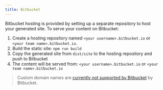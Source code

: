 ```yaml
---
title: Bitbucket
---
```


Bitbucket hosting is provided by setting up a separate repository to host your generated site. To serve your content on Bitbucket:

1. Create a hosting repository named `<your username>.bitbucket.io` or `<your team name>.bitbucket.io`.
2. Build the static site: `npm run build`
3. Copy the generated site from `dist/site` to the hosting repository and push to Bitbucket
4. The content will be served from: `<your username>.bitbucket.io` or `<your team name>.bitbucket.io` 

> Custom domain names are [currently not supported by Bitbucket](https://bitbucket.org/site/master/issues/3641/custom-domain-repo-url-without-user-name) by Bitbucket.